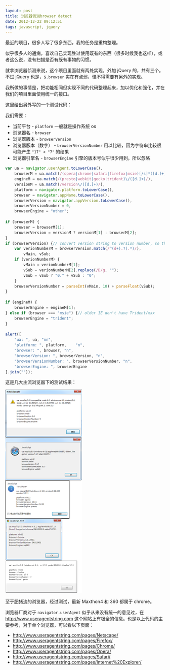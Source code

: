 ```yaml
---
layout: post
title: 浏览器侦测browser detect
date: 2012-12-22 09:12:51
tags: javascript, jquery
---
```


最近的项目，很多人写了很多东西，我的任务是重构整理。

似乎很多人的通病，喜欢自己实现胜过使用既有的东西（很多时候我也这样），或者这么说，没有扫描是否有既有事物的习惯。

就拿浏览器侦测来说，这个项目里面就有两处实现，外加 jQuery 的，共有三个。不过 jQuery 也是，`$.browser` 实在有点弱，怪不得需要有另外的实现。

我所做的事情是，把功能相同但实现不同的代码整理起来，加以优化和强化，并在我们的项目里面使用统一的接口。

这里给出另外写的一个测试代码：

我们需要：

* 当前平台 - `platform` 一般就是操作系统 os
* 浏览器名 - `browser`
* 浏览器版本 - `browserVersion`
* 浏览器版本（数字） - `browserVersionNumber` 用以比较，因为字符串比较很可能产生 `"17" < "7"` 的结果
* 浏览器引擎名 - `browserEngine` 引擎的版本号似乎很少用到，所以忽略

```js
var ua = navigator.userAgent.toLowerCase(),
    browserM = ua.match(/(opera|chrome|safari|firefox|msie)[/s]*([d.]+)/),
    engineM = ua.match(/(presto|webkit|gecko|trident)\/([d.]+)/),
    versionM = ua.match(/version\/([d.]+)/),
    platform = navigator.platform.toLowerCase(),
    browser = navigator.appName.toLowerCase(),
    browserVersion = navigator.appVersion.toLowerCase(),
    browserVersionNumber = 0,
    browserEngine = "other";

if (browserM) {
    browser = browserM[1];
    browserVersion = versionM ? versionM[1] : browserM[2];
}
if (browserVersion) {// convert version string to version number, so that "21.12.09" becomes 21.1209 which make sure version compare is right
    var verionNumberM = browserVersion.match(/^(d+).?(.*)/),
        vMain, vSub;
    if (verionNumberM) {
        vMain = verionNumberM[1];
        vSub = verionNumberM[2].replace(/D/g, "");
        vSub = vSub ? "0." + vSub : "0";
    }
    browserVersionNumber = parseInt(vMain, 10) + parseFloat(vSub);
}

if (engineM) {
    browserEngine = engineM[1];
} else if (browser === "msie") {// older IE don't have Trident/xxx
    browserEngine = "trident";
}

alert([
    "ua: ", ua, "nn",
    "platform: ", platform,    "n",
    "browser: ", browser, "n",
    "browserVersion: ", browserVersion, "n",
    "browserVersionNumber: ", browserVersionNumber, "n",
    "browserEngine: ", browserEngine
].join(""));
```

这是几大主流浏览器下的测试结果：

![](/images/posts/browser_detect.png)

至于肥猪流的浏览器，经过测试，最新 Maxthon4 和 360 都属于 chrome。

浏览器厂商对于 `navigator.userAgent` 似乎从来没有统一的意见过，在 <http://www.useragentstring.com> 这个网站上有极全的信息。也是以上代码的主要参考，对于单个浏览器，可以看以下页面：

* <http://www.useragentstring.com/pages/Netscape/>
* <http://www.useragentstring.com/pages/Firefox/>
* <http://www.useragentstring.com/pages/Chrome/>
* <http://www.useragentstring.com/pages/Opera/>
* <http://www.useragentstring.com/pages/Safari/>
* <http://www.useragentstring.com/pages/Internet%20Explorer/>
